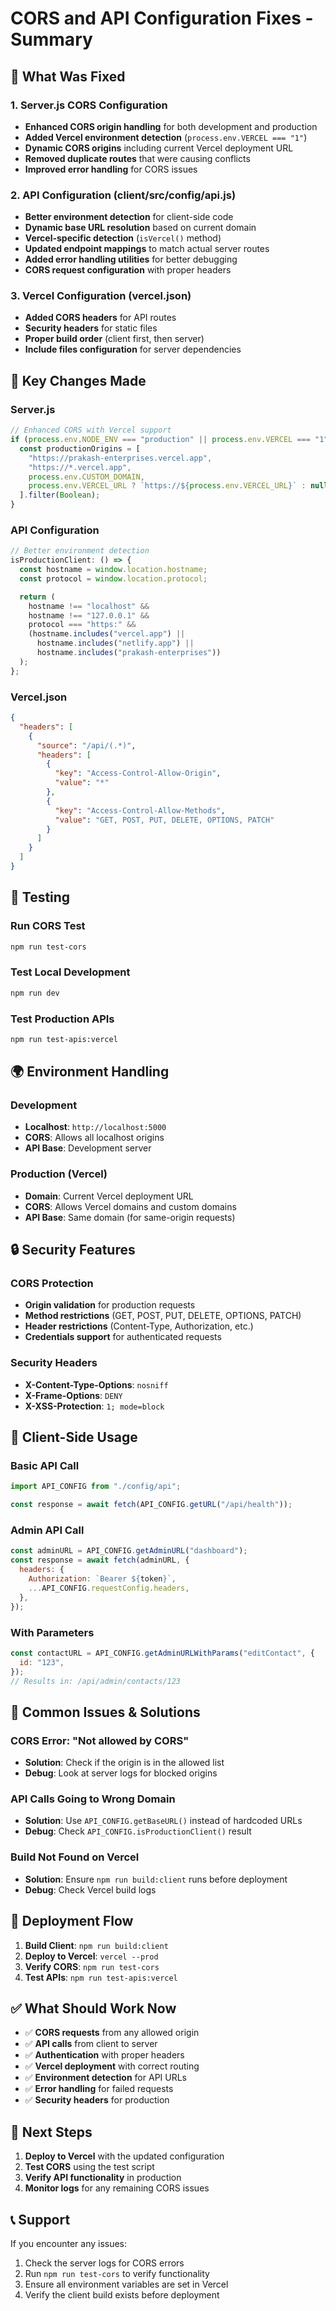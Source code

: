 # CORS and API Configuration Fixes - Summary

## 🚀 What Was Fixed

### 1. Server.js CORS Configuration

- **Enhanced CORS origin handling** for both development and production
- **Added Vercel environment detection** (`process.env.VERCEL === "1"`)
- **Dynamic CORS origins** including current Vercel deployment URL
- **Removed duplicate routes** that were causing conflicts
- **Improved error handling** for CORS issues

### 2. API Configuration (client/src/config/api.js)

- **Better environment detection** for client-side code
- **Dynamic base URL resolution** based on current domain
- **Vercel-specific detection** (`isVercel()` method)
- **Updated endpoint mappings** to match actual server routes
- **Added error handling utilities** for better debugging
- **CORS request configuration** with proper headers

### 3. Vercel Configuration (vercel.json)

- **Added CORS headers** for API routes
- **Security headers** for static files
- **Proper build order** (client first, then server)
- **Include files configuration** for server dependencies

## 🔧 Key Changes Made

### Server.js

```javascript
// Enhanced CORS with Vercel support
if (process.env.NODE_ENV === "production" || process.env.VERCEL === "1") {
  const productionOrigins = [
    "https://prakash-enterprises.vercel.app",
    "https://*.vercel.app",
    process.env.CUSTOM_DOMAIN,
    process.env.VERCEL_URL ? `https://${process.env.VERCEL_URL}` : null,
  ].filter(Boolean);
}
```

### API Configuration

```javascript
// Better environment detection
isProductionClient: () => {
  const hostname = window.location.hostname;
  const protocol = window.location.protocol;

  return (
    hostname !== "localhost" &&
    hostname !== "127.0.0.1" &&
    protocol === "https:" &&
    (hostname.includes("vercel.app") ||
      hostname.includes("netlify.app") ||
      hostname.includes("prakash-enterprises"))
  );
};
```

### Vercel.json

```json
{
  "headers": [
    {
      "source": "/api/(.*)",
      "headers": [
        {
          "key": "Access-Control-Allow-Origin",
          "value": "*"
        },
        {
          "key": "Access-Control-Allow-Methods",
          "value": "GET, POST, PUT, DELETE, OPTIONS, PATCH"
        }
      ]
    }
  ]
}
```

## 🧪 Testing

### Run CORS Test

```bash
npm run test-cors
```

### Test Local Development

```bash
npm run dev
```

### Test Production APIs

```bash
npm run test-apis:vercel
```

## 🌍 Environment Handling

### Development

- **Localhost**: `http://localhost:5000`
- **CORS**: Allows all localhost origins
- **API Base**: Development server

### Production (Vercel)

- **Domain**: Current Vercel deployment URL
- **CORS**: Allows Vercel domains and custom domains
- **API Base**: Same domain (for same-origin requests)

## 🔒 Security Features

### CORS Protection

- **Origin validation** for production requests
- **Method restrictions** (GET, POST, PUT, DELETE, OPTIONS, PATCH)
- **Header restrictions** (Content-Type, Authorization, etc.)
- **Credentials support** for authenticated requests

### Security Headers

- **X-Content-Type-Options**: `nosniff`
- **X-Frame-Options**: `DENY`
- **X-XSS-Protection**: `1; mode=block`

## 📱 Client-Side Usage

### Basic API Call

```javascript
import API_CONFIG from "./config/api";

const response = await fetch(API_CONFIG.getURL("/api/health"));
```

### Admin API Call

```javascript
const adminURL = API_CONFIG.getAdminURL("dashboard");
const response = await fetch(adminURL, {
  headers: {
    Authorization: `Bearer ${token}`,
    ...API_CONFIG.requestConfig.headers,
  },
});
```

### With Parameters

```javascript
const contactURL = API_CONFIG.getAdminURLWithParams("editContact", {
  id: "123",
});
// Results in: /api/admin/contacts/123
```

## 🚨 Common Issues & Solutions

### CORS Error: "Not allowed by CORS"

- **Solution**: Check if the origin is in the allowed list
- **Debug**: Look at server logs for blocked origins

### API Calls Going to Wrong Domain

- **Solution**: Use `API_CONFIG.getBaseURL()` instead of hardcoded URLs
- **Debug**: Check `API_CONFIG.isProductionClient()` result

### Build Not Found on Vercel

- **Solution**: Ensure `npm run build:client` runs before deployment
- **Debug**: Check Vercel build logs

## 🔄 Deployment Flow

1. **Build Client**: `npm run build:client`
2. **Deploy to Vercel**: `vercel --prod`
3. **Verify CORS**: `npm run test-cors`
4. **Test APIs**: `npm run test-apis:vercel`

## ✅ What Should Work Now

- ✅ **CORS requests** from any allowed origin
- ✅ **API calls** from client to server
- ✅ **Authentication** with proper headers
- ✅ **Vercel deployment** with correct routing
- ✅ **Environment detection** for API URLs
- ✅ **Error handling** for failed requests
- ✅ **Security headers** for production

## 🎯 Next Steps

1. **Deploy to Vercel** with the updated configuration
2. **Test CORS** using the test script
3. **Verify API functionality** in production
4. **Monitor logs** for any remaining CORS issues

## 📞 Support

If you encounter any issues:

1. Check the server logs for CORS errors
2. Run `npm run test-cors` to verify functionality
3. Ensure all environment variables are set in Vercel
4. Verify the client build exists before deployment
